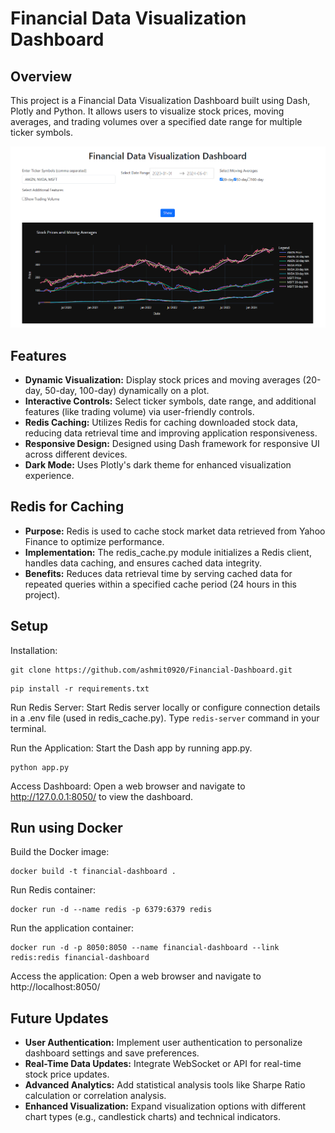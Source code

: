 # Financial Data Visualization Dashboard

## Overview

This project is a Financial Data Visualization Dashboard built using Dash, Plotly and Python. It allows users to visualize stock prices, moving averages, and trading volumes over a specified date range for multiple ticker symbols.

![User Interface](./User%20Interface.png)

## Features

- **Dynamic Visualization:** Display stock prices and moving averages (20-day, 50-day, 100-day) dynamically on a plot.
- **Interactive Controls:** Select ticker symbols, date range, and additional features (like trading volume) via user-friendly controls.
- **Redis Caching:** Utilizes Redis for caching downloaded stock data, reducing data retrieval time and improving application responsiveness.
- **Responsive Design:** Designed using Dash framework for responsive UI across different devices.
- **Dark Mode:** Uses Plotly's dark theme for enhanced visualization experience.

## Redis for Caching

- **Purpose:** Redis is used to cache stock market data retrieved from Yahoo Finance to optimize performance.
- **Implementation:** The redis_cache.py module initializes a Redis client, handles data caching, and ensures cached data integrity.
- **Benefits:** Reduces data retrieval time by serving cached data for repeated queries within a specified cache period (24 hours in this project).

## Setup

Installation:
```
git clone https://github.com/ashmit0920/Financial-Dashboard.git
```
```
pip install -r requirements.txt
```

Run Redis Server: Start Redis server locally or configure connection details in a .env file (used in redis_cache.py). Type ```redis-server``` command in your terminal.

Run the Application: Start the Dash app by running app.py.
```
python app.py
```

Access Dashboard: Open a web browser and navigate to http://127.0.0.1:8050/ to view the dashboard.

## Run using Docker

Build the Docker image:
```
docker build -t financial-dashboard .
```

Run Redis container:
```
docker run -d --name redis -p 6379:6379 redis
```

Run the application container:
```
docker run -d -p 8050:8050 --name financial-dashboard --link redis:redis financial-dashboard
```

Access the application: Open a web browser and navigate to http://localhost:8050/

## Future Updates

- **User Authentication:** Implement user authentication to personalize dashboard settings and save preferences.
- **Real-Time Data Updates:** Integrate WebSocket or API for real-time stock price updates.
- **Advanced Analytics:** Add statistical analysis tools like Sharpe Ratio calculation or correlation analysis.
- **Enhanced Visualization:** Expand visualization options with different chart types (e.g., candlestick charts) and technical indicators.